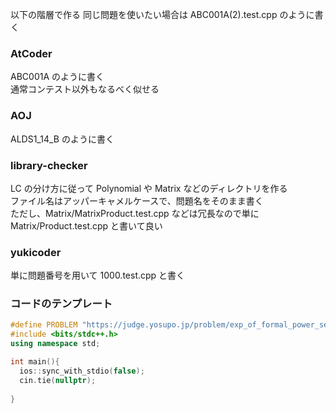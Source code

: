 以下の階層で作る
同じ問題を使いたい場合は ABC001A(2).test.cpp のように書く  
### AtCoder
ABC001A のように書く  
通常コンテスト以外もなるべく似せる
### AOJ
ALDS1_14_B のように書く
### library-checker
LC の分け方に従って Polynomial や Matrix などのディレクトリを作る  
ファイル名はアッパーキャメルケースで、問題名をそのまま書く  
ただし、Matrix/MatrixProduct.test.cpp などは冗長なので単に　Matrix/Product.test.cpp と書いて良い  
### yukicoder
単に問題番号を用いて 1000.test.cpp と書く

### コードのテンプレート
```cpp
#define PROBLEM "https://judge.yosupo.jp/problem/exp_of_formal_power_series"
#include <bits/stdc++.h>
using namespace std;

int main(){
  ios::sync_with_stdio(false);
  cin.tie(nullptr);
  
}
```
